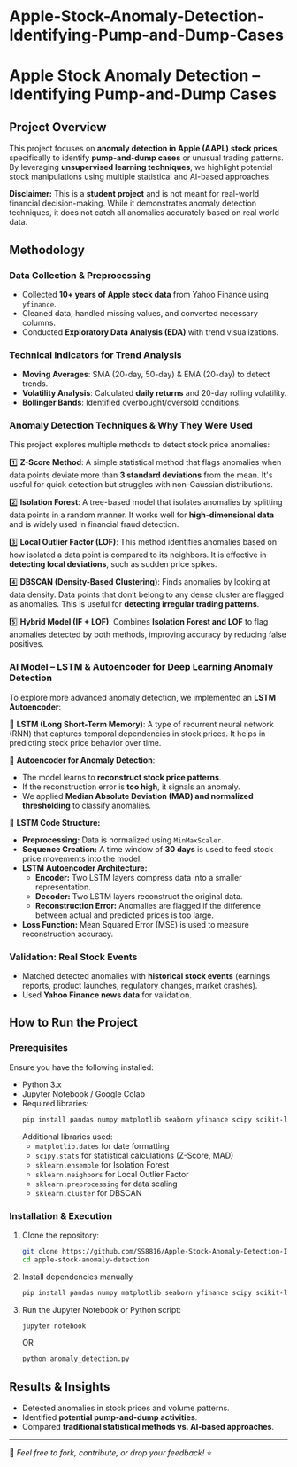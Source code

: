 # Apple-Stock-Anomaly-Detection-Identifying-Pump-and-Dump-Cases
# Apple Stock Anomaly Detection – Identifying Pump-and-Dump Cases

## Project Overview
This project focuses on **anomaly detection in Apple (AAPL) stock prices**, specifically to identify **pump-and-dump cases** or unusual trading patterns. By leveraging **unsupervised learning techniques**, we highlight potential stock manipulations using multiple statistical and AI-based approaches.

**Disclaimer:** This is a **student project** and is not meant for real-world financial decision-making. While it demonstrates anomaly detection techniques, it does not catch all anomalies accurately based on real world data.

## Methodology
### Data Collection & Preprocessing
- Collected **10+ years of Apple stock data** from Yahoo Finance using `yfinance`.
- Cleaned data, handled missing values, and converted necessary columns.
- Conducted **Exploratory Data Analysis (EDA)** with trend visualizations.

### Technical Indicators for Trend Analysis
- **Moving Averages**: SMA (20-day, 50-day) & EMA (20-day) to detect trends.
- **Volatility Analysis**: Calculated **daily returns** and 20-day rolling volatility.
- **Bollinger Bands**: Identified overbought/oversold conditions.

### Anomaly Detection Techniques & Why They Were Used
This project explores multiple methods to detect stock price anomalies:

1️⃣ **Z-Score Method**: A simple statistical method that flags anomalies when data points deviate more than **3 standard deviations** from the mean. It's useful for quick detection but struggles with non-Gaussian distributions.

2️⃣ **Isolation Forest**: A tree-based model that isolates anomalies by splitting data points in a random manner. It works well for **high-dimensional data** and is widely used in financial fraud detection.

3️⃣ **Local Outlier Factor (LOF)**: This method identifies anomalies based on how isolated a data point is compared to its neighbors. It is effective in **detecting local deviations**, such as sudden price spikes.

4️⃣ **DBSCAN (Density-Based Clustering)**: Finds anomalies by looking at data density. Data points that don’t belong to any dense cluster are flagged as anomalies. This is useful for **detecting irregular trading patterns**.

5️⃣ **Hybrid Model (IF + LOF)**: Combines **Isolation Forest and LOF** to flag anomalies detected by both methods, improving accuracy by reducing false positives.

### AI Model – LSTM & Autoencoder for Deep Learning Anomaly Detection
To explore more advanced anomaly detection, we implemented an **LSTM Autoencoder**:

🔹 **LSTM (Long Short-Term Memory)**: A type of recurrent neural network (RNN) that captures temporal dependencies in stock prices. It helps in predicting stock price behavior over time.

🔹 **Autoencoder for Anomaly Detection**:
   - The model learns to **reconstruct stock price patterns**.
   - If the reconstruction error is **too high**, it signals an anomaly.
   - We applied **Median Absolute Deviation (MAD) and normalized thresholding** to classify anomalies.

🔹 **LSTM Code Structure:**
   - **Preprocessing:** Data is normalized using `MinMaxScaler`.
   - **Sequence Creation:** A time window of **30 days** is used to feed stock price movements into the model.
   - **LSTM Autoencoder Architecture:**
     - **Encoder:** Two LSTM layers compress data into a smaller representation.
     - **Decoder:** Two LSTM layers reconstruct the original data.
     - **Reconstruction Error:** Anomalies are flagged if the difference between actual and predicted prices is too large.
   - **Loss Function:** Mean Squared Error (MSE) is used to measure reconstruction accuracy.

### Validation: Real Stock Events
- Matched detected anomalies with **historical stock events** (earnings reports, product launches, regulatory changes, market crashes).
- Used **Yahoo Finance news data** for validation.

## How to Run the Project
### Prerequisites
Ensure you have the following installed:
- Python 3.x
- Jupyter Notebook / Google Colab
- Required libraries:
  ```bash
  pip install pandas numpy matplotlib seaborn yfinance scipy scikit-learn tensorflow keras
  ```
  Additional libraries used:
  - `matplotlib.dates` for date formatting
  - `scipy.stats` for statistical calculations (Z-Score, MAD)
  - `sklearn.ensemble` for Isolation Forest
  - `sklearn.neighbors` for Local Outlier Factor
  - `sklearn.preprocessing` for data scaling
  - `sklearn.cluster` for DBSCAN

### Installation & Execution
1. Clone the repository:
   ```bash
   git clone https://github.com/SS8816/Apple-Stock-Anomaly-Detection-Identifying-Pump-and-Dump-Cases.git
   cd apple-stock-anomaly-detection
   ```
2. Install dependencies manually
   ```bash
   pip install pandas numpy matplotlib seaborn yfinance scipy scikit-learn tensorflow keras
   ```
3. Run the Jupyter Notebook or Python script:
   ```bash
   jupyter notebook
   ```
   OR
   ```bash
   python anomaly_detection.py
   ```

## Results & Insights
- Detected anomalies in stock prices and volume patterns.
- Identified **potential pump-and-dump activities**.
- Compared **traditional statistical methods vs. AI-based approaches**.

---
📌 *Feel free to fork, contribute, or drop your feedback!* ⭐


